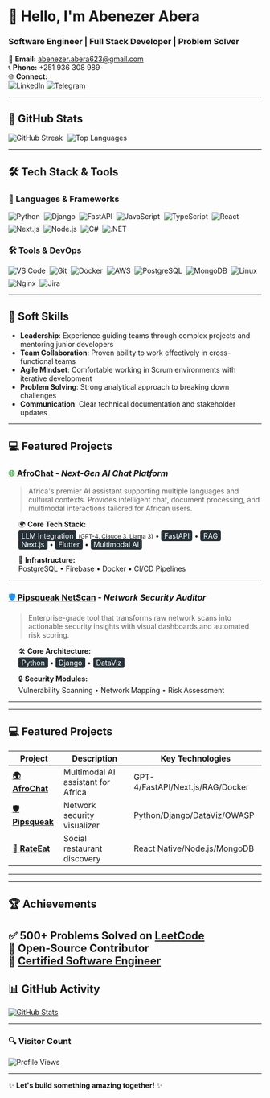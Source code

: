 # 👋 Hello, I'm **Abenezer Abera**  
### **Software Engineer | Full Stack Developer | Problem Solver**  

📧 **Email:** [abenezer.abera623@gmail.com](mailto:abenezer.abera623@gmail.com)  
📞 **Phone:** +251 936 308 989  
🌐 **Connect:**  
[![LinkedIn](https://img.shields.io/badge/LinkedIn-0A66C2?style=for-the-badge&logo=linkedin&logoColor=white)](https://www.linkedin.com/in/abenezer-abera7/) 
[![Telegram](https://img.shields.io/badge/Telegram-26A5E4?style=for-the-badge&logo=telegram&logoColor=white)](https://t.me/Beny623)

---

## **🚀 GitHub Stats**  

<div style="display: flex; flex-wrap: wrap; gap: 10px;">
  <img src="https://streak-stats.demolab.com?user=AbenezerAbera7&theme=prussian&hide_border=true" alt="GitHub Streak">
  <img src="https://github-readme-stats.vercel.app/api/top-langs/?username=AbenezerAbera7&layout=compact&theme=prussian&hide_border=true" alt="Top Languages">
</div>

---

## **🛠️ Tech Stack & Tools**  

### **📌 Languages & Frameworks**  

<div style="display: flex; flex-wrap: wrap; gap: 8px;">
  <img src="https://img.shields.io/badge/Python-3776AB?style=for-the-badge&logo=python&logoColor=white" alt="Python">
  <img src="https://img.shields.io/badge/Django-092E20?style=for-the-badge&logo=django&logoColor=white" alt="Django">
  <img src="https://img.shields.io/badge/FastAPI-009688?style=for-the-badge&logo=fastapi&logoColor=white" alt="FastAPI">
  <img src="https://img.shields.io/badge/JavaScript-F7DF1E?style=for-the-badge&logo=javascript&logoColor=black" alt="JavaScript">
  <img src="https://img.shields.io/badge/TypeScript-3178C6?style=for-the-badge&logo=typescript&logoColor=white" alt="TypeScript">
  <img src="https://img.shields.io/badge/React-61DAFB?style=for-the-badge&logo=react&logoColor=black" alt="React">
  <img src="https://img.shields.io/badge/Next.js-000000?style=for-the-badge&logo=nextdotjs&logoColor=white" alt="Next.js">
  <img src="https://img.shields.io/badge/Node.js-339933?style=for-the-badge&logo=nodedotjs&logoColor=white" alt="Node.js">
  <img src="https://img.shields.io/badge/C%23-239120?style=for-the-badge&logo=c-sharp&logoColor=white" alt="C#">
  <img src="https://img.shields.io/badge/.NET-5C2D91?style=for-the-badge&logo=dotnet&logoColor=white" alt=".NET">
</div>

### **🛠️ Tools & DevOps**  

<div style="display: flex; flex-wrap: wrap; gap: 8px;">
  <img src="https://img.shields.io/badge/VS_Code-007ACC?style=for-the-badge&logo=visual-studio-code&logoColor=white" alt="VS Code">
  <img src="https://img.shields.io/badge/Git-F05032?style=for-the-badge&logo=git&logoColor=white" alt="Git">
  <img src="https://img.shields.io/badge/Docker-2496ED?style=for-the-badge&logo=docker&logoColor=white" alt="Docker">
  <img src="https://img.shields.io/badge/AWS-232F3E?style=for-the-badge&logo=amazon-aws&logoColor=white" alt="AWS">
  <img src="https://img.shields.io/badge/PostgreSQL-4169E1?style=for-the-badge&logo=postgresql&logoColor=white" alt="PostgreSQL">
  <img src="https://img.shields.io/badge/MongoDB-47A248?style=for-the-badge&logo=mongodb&logoColor=white" alt="MongoDB">
  <img src="https://img.shields.io/badge/Linux-FCC624?style=for-the-badge&logo=linux&logoColor=black" alt="Linux">
  <img src="https://img.shields.io/badge/Nginx-009639?style=for-the-badge&logo=nginx&logoColor=white" alt="Nginx">
  <img src="https://img.shields.io/badge/Jira-0052CC?style=for-the-badge&logo=jira&logoColor=white" alt="Jira">
</div>

---

## **🌟 Soft Skills**  

- **Leadership**: Experience guiding teams through complex projects and mentoring junior developers  
- **Team Collaboration**: Proven ability to work effectively in cross-functional teams  
- **Agile Mindset**: Comfortable working in Scrum environments with iterative development  
- **Problem Solving**: Strong analytical approach to breaking down challenges  
- **Communication**: Clear technical documentation and stakeholder updates  

---

## **💻 Featured Projects**  

### [<span style="color:#4CAF50">🌐</span> AfroChat](https://afrochat.app/application/chat/home) - _Next-Gen AI Chat Platform_
> Africa's premier AI assistant supporting multiple languages and cultural contexts. Provides intelligent chat, document processing, and multimodal interactions tailored for African users.  

<div style="margin-left: 20px;">

🌍 **Core Tech Stack:**  
<span style="background:#263238;color:#fff;padding:2px 6px;border-radius:4px;">LLM Integration</span> <small>(GPT-4, Claude 3, Llama 3)</small> • 
<span style="background:#263238;color:#fff;padding:2px 6px;border-radius:4px;">FastAPI</span> • 
<span style="background:#263238;color:#fff;padding:2px 6px;border-radius:4px;">RAG</span>  
<span style="background:#263238;color:#fff;padding:2px 6px;border-radius:4px;">Next.js</span> • 
<span style="background:#263238;color:#fff;padding:2px 6px;border-radius:4px;">Flutter</span> • 
<span style="background:#263238;color:#fff;padding:2px 6px;border-radius:4px;">Multimodal AI</span>  

🔧 **Infrastructure:**  
PostgreSQL • Firebase • Docker • CI/CD Pipelines  

</div>

---

### [<span style="color:#2196F3">🛡️</span> Pipsqueak NetScan](https://app.pipsqueaknetscan.com/) - _Network Security Auditor_  
> Enterprise-grade tool that transforms raw network scans into actionable security insights with visual dashboards and automated risk scoring.  

<div style="margin-left: 20px;">

🛠 **Core Architecture:**  
<span style="background:#263238;color:#fff;padding:2px 6px;border-radius:4px;">Python</span> • 
<span style="background:#263238;color:#fff;padding:2px 6px;border-radius:4px;">Django</span> • 
<span style="background:#263238;color:#fff;padding:2px 6px;border-radius:4px;">DataViz</span>  

🔒 **Security Modules:**  
Vulnerability Scanning • Network Mapping • Risk Assessment  

</div>

---

---

## **💻 Featured Projects**

| Project       | Description                          | Key Technologies                     |
|---------------|--------------------------------------|--------------------------------------|
| **[🌍 AfroChat](https://afrochat.app)** | Multimodal AI assistant for Africa | GPT-4/FastAPI/Next.js/RAG/Docker |
| **[🛡 Pipsqueak](https://app.pipsqueaknetscan.com)** | Network security visualizer | Python/Django/DataViz/OWASP |
| **[🍜 RateEat](https://rateeat.app)** | Social restaurant discovery | React Native/Node.js/MongoDB |

---

---

## **🏆 Achievements**  

✅ 500+ Problems Solved on **[LeetCode](https://leetcode.com/u/Beny623/)**  
🚀 **Open-Source Contributor**  
📜 **[Certified Software Engineer](https://savanna.alxafrica.com/certificates/93zXrxEHhM)**  
---

## **📊 GitHub Activity**  

[![GitHub Stats](https://github-readme-stats.vercel.app/api?username=AbenezerAbera7&show_icons=true&theme=prussian&hide_border=true)](https://github.com/AbenezerAbera7)  

---

### **🔍 Visitor Count**  

![Profile Views](https://komarev.com/ghpvc/?username=AbenezerAbera7&color=blue&style=flat-square)  

---

✨ **Let's build something amazing together!** ✨
